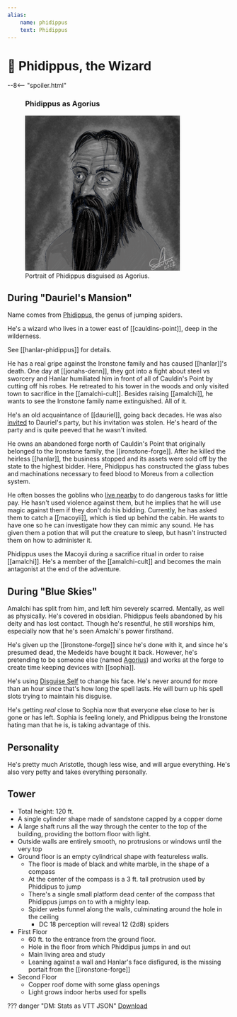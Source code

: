 ```yaml
---
alias:
    name: phidippus
    text: Phidippus
---
```

# 🔐 Phidippus, the Wizard

--8<-- "spoiler.html"

<figure class="infobox right">
  <h3>Phidippus as Agorius</h3>
  <a href="/assets/images/agorius-full.png">
    <img src="/assets/images/agorius-tiny.png" />
  </a>
  <figcaption>
    Portrait of Phidippus disguised as Agorius.
  </figcaption>
</figure>

## During "Dauriel's Mansion"

Name comes from [Phidippus](https://en.wikipedia.org/wiki/Phidippus), the genus of jumping spiders.

He's a wizard who lives in a tower east of [[cauldins-point]], deep in the wilderness.

See [[hanlar-phidippus]] for details.

He has a real gripe against the Ironstone family and has caused [[hanlar]]'s death. One day at [[jonahs-denn]], they got into a fight about steel vs sworcery and Hanlar humiliated him in front of all of Cauldin's Point by cutting off his robes. He retreated to his tower in the woods and only visited town to sacrifice in the [[amalchi-cult]]. Besides raising [[amalchi]], he wants to see the Ironstone family name extinguished. All of it.

He's an old acquaintance of [[dauriel]], going back decades. He was also [invited](../handouts/dauriels-invitation.md) to Dauriel's party, but his invitation was stolen. He's heard of the party and is quite peeved that he wasn't invited.

He owns an abandoned forge north of Cauldin's Point that originally belonged to the Ironstone family, the [[ironstone-forge]]. After he killed the heirless [[hanlar]], the business stopped and its assets were sold off by the state to the highest bidder. Here, Phidippus has constructed the glass tubes and machinations necessary to feed blood to Moreus from a collection system.

He often bosses the goblins who [live nearby](../places/au-original-hq.md) to do dangerous tasks for little pay. He hasn't used violence against them, but he implies that he will use magic against them if they don't do his bidding. Currently, he has asked them to catch a [[macoyii]], which is tied up behind the cabin. He wants to have one so he can investigate how they can mimic any sound. He has given them a potion that will put the creature to sleep, but hasn't instructed them on how to administer it.

Phidippus uses the Macoyii during a sacrifice ritual in order to raise [[amalchi]]. He's a member of the [[amalchi-cult]] and becomes the main antagonist at the end of the adventure.

## During "Blue Skies"

Amalchi has split from him, and left him severely scarred. Mentally, as well as physically. He's covered in obsidian. Phidippus feels abandoned by his deity and has lost contact. Though he's resentful, he still worships him, especially now that he's seen Amalchi's power firsthand.

He's given up the [[ironstone-forge]] since he's done with it, and since he's presumed dead, the Medeids have bought it back. However, he's pretending to be someone else (named [Agorius](https://en.wikipedia.org/wiki/Agorius)) and works at the forge to create time keeping devices with [[sophia]].

He's using [Disguise Self](https://roll20.net/compendium/dnd5e/Disguise%20Self) to change his face. He's never around for more than an hour since that's how long the spell lasts. He will burn up his spell slots trying to maintain his disguise.

He's getting *real* close to Sophia now that everyone else close to her is gone or has left. Sophia is feeling lonely, and Phidippus being the Ironstone hating man that he is, is taking advantage of this.

## Personality

He's pretty much Aristotle, though less wise, and will argue everything. He's also very petty and takes everything personally.

## Tower

- Total height: 120 ft.
- A single cylinder shape made of sandstone capped by a copper dome
- A large shaft runs all the way through the center to the top of the building, providing the bottom floor with light.
- Outside walls are entirely smooth, no protrusions or windows until the very top
- Ground floor is an empty cylindrical shape with featureless walls.
  - The floor is made of black and white marble, in the shape of a compass
  - At the center of the compass is a 3 ft. tall protrusion used by Phiddipus to jump
  - There's a single small platform dead center of the compass that Phidippus jumps on to with a mighty leap.
  - Spider webs funnel along the walls, culminating around the hole in the ceiling
    - DC 18 perception will reveal 12 (2d8) spiders
- First Floor
  - 60 ft. to the entrance from the ground floor.
  - Hole in the floor from which Phiddipus jumps in and out
  - Main living area and study
  - Leaning against a wall and Hanlar's face disfigured, is the missing portait from the [[ironstone-forge]]
- Second Floor
  - Copper roof dome with some glass openings
  - Light grows indoor herbs used for spells

??? danger "DM: Stats as VTT JSON"
    [Download](/assets/json/phidippus.json)
